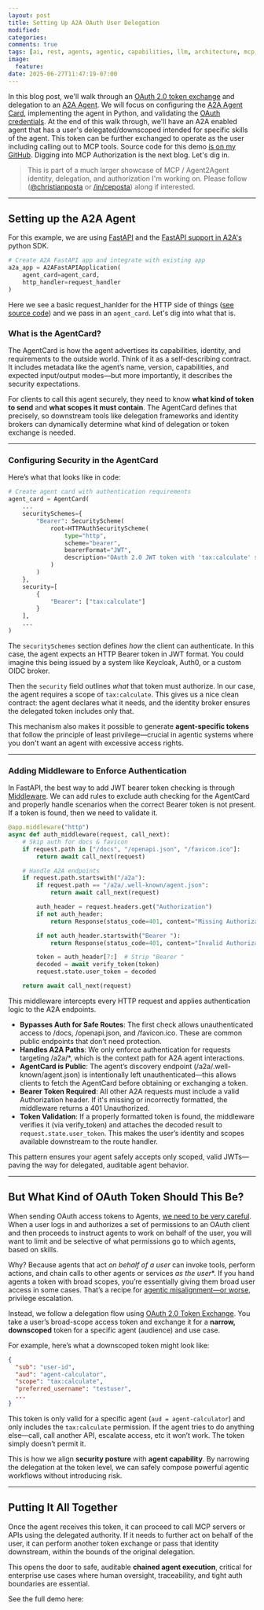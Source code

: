 ```yaml
---
layout: post
title: Setting Up A2A OAuth User Delegation
modified:
categories: 
comments: true
tags: [ai, rest, agents, agentic, capabilities, llm, architecture, mcp, tools, openapi, swagger, oas]
image:
  feature:
date: 2025-06-27T11:47:19-07:00
---
```


In this blog post, we'll walk through an [OAuth 2.0 token exchange](https://oauth.net/2/token-exchange/) and delegation to an [A2A Agent](https://a2aproject.github.io/A2A/latest/). We will focus on configuring the [A2A Agent Card](https://a2aproject.github.io/A2A/latest/specification/#5-agent-discovery-the-agent-card), implementing the agent in Python, and validating the [OAuth credentials](https://a2aproject.github.io/A2A/latest/specification/#43-clientuser-identity-authentication-process). At the end of this walk through, we'll have an A2A enabled agent that has a user's delegated/downscoped intended for specific skills of the agent. This token can be further exchanged to operate as the user including calling out to MCP tools. Source code for this demo [is on my GitHub](https://github.com/christian-posta/oauth-agent-flows/tree/main/agent_calculator). Digging into MCP Authorization is the next blog. Let's dig in.

> This is part of a much larger showcase of MCP / Agent2Agent identity, delegation, and authorization I'm working on. Please follow ([@christianposta](https://x.com/christianposta) or [/in/ceposta](https://linkedin.com/in/ceposta)) along if interested.

---

## Setting up the A2A Agent

For this example, we are using [FastAPI](https://fastapi.tiangolo.com) and the [FastAPI support in A2A's](https://github.com/a2aproject/a2a-python/blob/main/src/a2a/server/apps/jsonrpc/fastapi_app.py) python SDK.

```python
# Create A2A FastAPI app and integrate with existing app
a2a_app = A2AFastAPIApplication(
    agent_card=agent_card,
    http_handler=request_handler
)
```

Here we see a basic request_hanlder for the HTTP side of things ([see source code](https://github.com/christian-posta/oauth-agent-flows/tree/main/agent_calculator)) and we pass in an `agent_card`. Let's dig into what that is. 

### What is the AgentCard?

The AgentCard is how the agent advertises its capabilities, identity, and requirements to the outside world. Think of it as a self-describing contract. It includes metadata like the agent’s name, version, capabilities, and expected input/output modes—but more importantly, it describes the security expectations.

For clients to call this agent securely, they need to know **what kind of token to send** and **what scopes it must contain**. The AgentCard defines that precisely, so downstream tools like delegation frameworks and identity brokers can dynamically determine what kind of delegation or token exchange is needed.

---

### Configuring Security in the AgentCard

Here’s what that looks like in code:

```python
# Create agent card with authentication requirements
agent_card = AgentCard(
    ...
    securitySchemes={
        "Bearer": SecurityScheme(
            root=HTTPAuthSecurityScheme(
                type="http",
                scheme="bearer",
                bearerFormat="JWT",
                description="OAuth 2.0 JWT token with 'tax:calculate' scope required"
            )
        )
    },
    security=[
        {
            "Bearer": ["tax:calculate"]
        }
    ],
    ...
)
```


The `securitySchemes` section defines *how* the client can authenticate. In this case, the agent expects an HTTP Bearer token in JWT format. You could imagine this being issued by a system like Keycloak, Auth0, or a custom OIDC broker.

Then the `security` field outlines *what* that token must authorize. In our case, the agent requires a scope of `tax:calculate`. This gives us a nice clean contract: the agent declares what it needs, and the identity broker ensures the delegated token includes only that.

This mechanism also makes it possible to generate **agent-specific tokens** that follow the principle of least privilege—crucial in agentic systems where you don't want an agent with excessive access rights.

---

### Adding Middleware to Enforce Authentication

In FastAPI, the best way to add JWT bearer token checking is through [Middleware](https://fastapi.tiangolo.com/tutorial/middleware/). We can add rules to exclude auth checking for the AgentCard and properly handle scenarios when the correct Bearer token is not present. If a token is found, then we need to validate it.

```python
@app.middleware("http")
async def auth_middleware(request, call_next):
    # Skip auth for docs & favicon
    if request.path in ["/docs", "/openapi.json", "/favicon.ico"]:
        return await call_next(request)

    # Handle A2A endpoints
    if request.path.startswith("/a2a"):
        if request.path == "/a2a/.well-known/agent.json":
            return await call_next(request)

        auth_header = request.headers.get("Authorization")
        if not auth_header:
            return Response(status_code=401, content="Missing Authorization header")

        if not auth_header.startswith("Bearer "):
            return Response(status_code=401, content="Invalid Authorization format")

        token = auth_header[7:]  # Strip "Bearer "
        decoded = await verify_token(token)
        request.state.user_token = decoded

    return await call_next(request)
```

This middleware intercepts every HTTP request and applies authentication logic to the A2A endpoints.

* **Bypasses Auth for Safe Routes**: The first check allows unauthenticated access to /docs, /openapi.json, and /favicon.ico. These are common public endpoints that don’t need protection.
* **Handles A2A Paths**: We only enforce authentication for requests targeting /a2a/*, which is the context path for A2A agent interactions.
* **AgentCard is Public**: The agent’s discovery endpoint (/a2a/.well-known/agent.json) is intentionally left unauthenticated—this allows clients to fetch the AgentCard before obtaining or exchanging a token.
* **Bearer Token Required**: All other A2A requests must include a valid Authorization header. If it's missing or incorrectly formatted, the middleware returns a 401 Unauthorized.
* **Token Validation**: If a properly formatted token is found, the middleware verifies it (via verify_token) and attaches the decoded result to `request.state.user_token`. This makes the user’s identity and scopes available downstream to the route handler.

This pattern ensures your agent safely accepts only scoped, valid JWTs—paving the way for delegated, auditable agent behavior.

---

## But What Kind of OAuth Token Should This Be?

When sending OAuth access tokens to Agents, [we need to be very careful](https://blog.christianposta.com/agent-identity-impersonation-or-delegation/). When a user logs in and authorizes a set of permissions to an OAuth client and then proceeds to instruct agents to work on behalf of the user, you will want to limit and be selective of what permissions go to which agents, based on skills.

Why? Because agents that act *on behalf of a user* can invoke tools, perform actions, and chain calls to other agents or services *as the user**. If you hand agents a token with broad scopes, you’re essentially giving them broad user access in some cases. That’s a recipe for [agentic misalignment—or worse](https://www.anthropic.com/research/agentic-misalignment), privilege escalation.

Instead, we follow a delegation flow using [OAuth 2.0 Token Exchange](https://tools.ietf.org/html/rfc8693). You take a user’s broad-scope access token and exchange it for a **narrow, downscoped** token for a specific agent (audience) and use case.

For example, here’s what a downscoped token might look like:

```json
{
  "sub": "user-id",
  "aud": "agent-calculator",
  "scope": "tax:calculate",
  "preferred_username": "testuser",
  ...
}
```

This token is only valid for a specific agent (`aud = agent-calculator`) and only includes the `tax:calculate` permission. If the agent tries to do anything else—call, call another API, escalate access, etc it won’t work. The token simply doesn’t permit it.

This is how we align **security posture** with **agent capability**. By narrowing the delegation at the token level, we can safely compose powerful agentic workflows without introducing risk.

---

## Putting It All Together

Once the agent receives this token, it can proceed to call MCP servers or APIs using the delegated authority. If it needs to further act on behalf of the user, it can perform another token exchange or pass that identity downstream, within the bounds of the original delegation.

This opens the door to safe, auditable **chained agent execution**, critical for enterprise use cases where human oversight, traceability, and tight auth boundaries are essential.

See the full demo here: 
